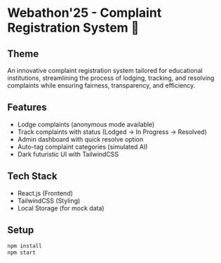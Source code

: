 # Webathon'25 - Complaint Registration System 🚀

## Theme
An innovative complaint registration system tailored for educational institutions, 
streamlining the process of lodging, tracking, and resolving complaints 
while ensuring fairness, transparency, and efficiency.

## Features
- Lodge complaints (anonymous mode available)
- Track complaints with status (Lodged → In Progress → Resolved)
- Admin dashboard with quick resolve option
- Auto-tag complaint categories (simulated AI)
- Dark futuristic UI with TailwindCSS

## Tech Stack
- React.js (Frontend)
- TailwindCSS (Styling)
- Local Storage (for mock data)

## Setup
```bash
npm install
npm start
